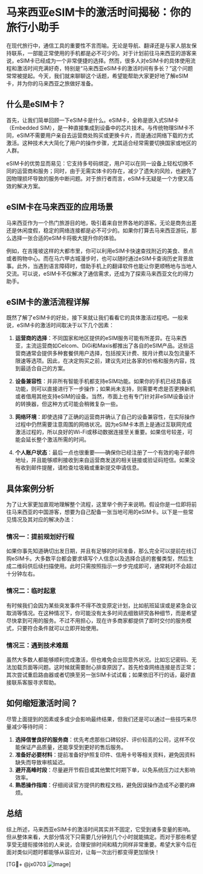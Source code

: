 # 马来西亚eSIM卡的激活时间揭秘：你的旅行小助手

在现代旅行中，通信工具的重要性不言而喻。无论是导航、翻译还是与家人朋友保持联系，一部能正常使用的手机都是必不可少的。对于计划前往马来西亚的游客来说，eSIM卡已经成为一个非常便捷的选择。然而，很多人对eSIM卡的具体使用流程和激活时间充满好奇，特别是“马来西亚eSIM卡的激活时间有多长？”这个问题常常被提起。今天，我们就来聊聊这个话题，希望能帮助大家更好地了解eSIM卡，并为你的马来西亚之旅做好准备。

## 什么是eSIM卡？

首先，让我们简单回顾一下eSIM卡是什么。eSIM卡，全称是嵌入式SIM卡（Embedded SIM），是一种直接集成到设备中的芯片技术。与传统物理SIM卡不同，eSIM不需要用户亲自去运营商处购买或更换卡片，而是通过网络下载的方式激活。这种技术大大简化了用户的操作步骤，尤其适合经常需要切换国家或地区的人群。

eSIM卡的优势显而易见：它支持多号码绑定，用户可以在同一设备上轻松切换不同的运营商和服务；同时，由于无需实体卡的存在，减少了遗失的风险，也避免了因物理损坏导致的服务中断问题。对于旅行者而言，eSIM卡无疑是一个方便又高效的解决方案。

## eSIM卡在马来西亚的应用场景

马来西亚作为一个热门旅游目的地，吸引着来自世界各地的游客。无论是商务出差还是休闲度假，稳定的网络连接都是必不可少的。如果你打算去马来西亚游玩，那么选择一张合适的eSIM卡将极大提升你的体验。

例如，在吉隆坡这样的大都市里，你可以利用eSIM卡快速查找附近的美食、景点或者购物中心。而在马六甲古城漫步时，也可以随时通过eSIM卡查询历史背景故事。此外，当遇到语言障碍时，借助手机上的翻译软件也能让你更顺畅地与当地人交流。可以说，eSIM卡不仅解决了通信需求，还成为了探索马来西亚文化的得力助手。

## eSIM卡的激活流程详解

既然了解了eSIM卡的好处，接下来就让我们看看它的具体激活过程吧。一般来说，eSIM卡的激活时间取决于以下几个因素：

1. **运营商的选择**：不同国家和地区提供的eSIM服务可能有所差异。在马来西亚，主流运营商如Celcom、DiGi和Maxis都推出了各自的eSIM产品。这些运营商通常会提供多种套餐供用户选择，包括按天计费、按月计费以及包流量不限速等选项。因此，在决定购买之前，建议先对比各家的价格和服务内容，找到最适合自己的方案。

2. **设备兼容性**：并非所有智能手机都支持eSIM功能。如果你的手机已经具备该功能，则可以直接进行下一步操作；如果尚未支持，则需要考虑是否更换新机或者借用其他支持eSIM的设备。当然，市面上也有专门针对非eSIM设备设计的转换器，但这种方式可能会稍微复杂一些。

3. **网络环境**：即使选择了正确的运营商并确认了自己的设备兼容性，在实际操作过程中仍然需要注意周围的网络状况。因为eSIM卡本质上是通过互联网完成激活过程的，所以良好的Wi-Fi或移动数据连接至关重要。如果信号较差，可能会延长整个激活所需的时间。

4. **个人账户状态**：最后一点也很重要——确保你已经注册了一个有效的电子邮件地址，并且能够顺利接收到来自运营商发送的相关链接或验证码短信。如果没有收到邮件提醒，请检查垃圾箱或重新提交申请信息。

## 具体案例分析

为了让大家更加直观地理解整个流程，这里举个例子来说明。假设你是一位即将前往马来西亚的中国游客，想要为自己配备一张当地可用的eSIM卡。以下是一些常见情况及其对应的解决办法：

### 情况一：提前规划好行程
如果你事先知道确切出发日期，并且有足够的时间准备，那么完全可以提前在线订购eSIM卡。大多数平台都会要求填写个人信息以及选择合适的套餐类型，然后生成二维码供后续扫描使用。此时只需按照指示一步步完成即可，通常耗时不会超过十分钟左右。

### 情况二：临时起意
有时候我们会因为某些突发事件不得不改变原定计划，比如航班延误或是紧急会议取消等情况。在这种情况下，你可能没有太多时间去细致研究各种细节，而是希望尽快拿到可用的服务。不过不用担心，现在许多商家都提供了即时交付的服务模式，只要符合条件就可以立即开始使用。

### 情况三：遇到技术难题
虽然大多数人都能够顺利完成激活，但也难免会出现意外状况。比如忘记密码、无法加载页面等问题。这时候就需要耐心排查原因了。首先检查网络连接是否正常；其次尝试重启路由器或者切换至另一张SIM卡试试看；如果依旧不行的话，最好直接联系客服寻求帮助。

## 如何缩短激活时间？

尽管上面提到的因素或多或少会影响最终结果，但我们还是可以通过一些技巧来尽量减少等待时间：

1. **选择信誉良好的服务商**：优先考虑那些口碑较好、评价较高的公司，这样不仅能保证产品质量，还能享受到更好的售后服务。
2. **准备好必要材料**：提前准备好护照复印件、信用卡号等相关资料，避免因资料缺失而导致审核延迟。
3. **避开高峰时段**：尽量避开节假日或其他繁忙时期下单，以免系统压力过大影响效率。
4. **熟悉操作指南**：仔细阅读官方提供的教程文档，避免因误操作造成不必要的麻烦。

## 总结

综上所述，马来西亚eSIM卡的激活时间其实并不固定，它受到诸多变量的影响。但从整体来看，大部分情况下只需要几分钟到几个小时就能搞定。而对于那些希望享受无缝衔接体验的人来说，合理安排时间和精力同样非常重要。希望大家今后在面对类似问题时都能够从容应对，让每一次出行都变得更加愉快！

[TG💪+ @jx0703 ![Image](https://github.com/user-attachments/assets/dbca1d08-cadb-493c-b0ec-ad6f7a83f270)]